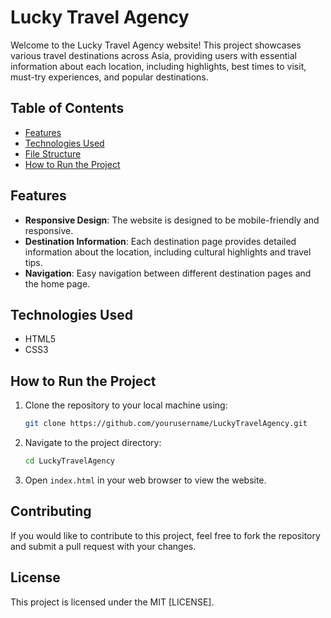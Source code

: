 # Lucky Travel Agency

Welcome to the Lucky Travel Agency website! This project showcases various travel destinations across Asia, providing users with essential information about each location, including highlights, best times to visit, must-try experiences, and popular destinations.

## Table of Contents

- [Features](#features)
- [Technologies Used](#technologies-used)
- [File Structure](#file-structure)
- [How to Run the Project](#how-to-run-the-project)

## Features

- **Responsive Design**: The website is designed to be mobile-friendly and responsive.
- **Destination Information**: Each destination page provides detailed information about the location, including cultural highlights and travel tips.
- **Navigation**: Easy navigation between different destination pages and the home page.

## Technologies Used

- HTML5
- CSS3


## How to Run the Project

1. Clone the repository to your local machine using:
   ```bash
   git clone https://github.com/yourusername/LuckyTravelAgency.git
   ```
2. Navigate to the project directory:
   ```bash
   cd LuckyTravelAgency
   ```
3. Open `index.html` in your web browser to view the website.

## Contributing

If you would like to contribute to this project, feel free to fork the repository and submit a pull request with your changes.

## License

This project is licensed under the MIT [LICENSE].
